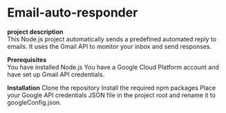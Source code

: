 # Email-auto-responder

**project description**  
This Node.js project automatically sends a predefined automated reply to emails. It uses the Gmail API to monitor your inbox and send responses.  

**Prerequisites**  
You have installed Node.js 
You have a Google Cloud Platform account and have set up Gmail API credentials.

**Installation**
Clone the repository
Install the required npm packages
Place your Google API credentials JSON file in the project root and rename it to googleConfig.json.
